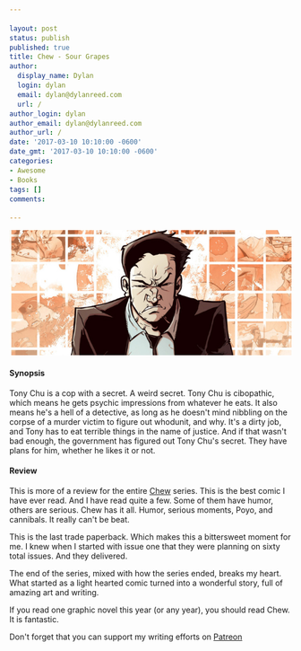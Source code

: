 ```yaml
---

layout: post
status: publish
published: true
title: Chew - Sour Grapes
author:
  display_name: Dylan
  login: dylan
  email: dylan@dylanreed.com
  url: /
author_login: dylan
author_email: dylan@dylanreed.com
author_url: /
date: '2017-03-10 10:10:00 -0600'
date_gmt: '2017-03-10 10:10:00 -0600'
categories:
- Awesome
- Books
tags: []
comments:

---
```

<a href="https://www.amazon.com/gp/product/01607062933/ref=as_li_tl?ie=UTF8&tag=dylanreed06-20">![Chew](https://raw.githubusercontent.com/dylanreed/dylan.blog/gh-pages/images/book-review/chew-sour-grapes.jpg)</a>

<h4>Synopsis</h4>

Tony Chu is a cop with a secret. A weird secret. Tony Chu is cibopathic, which means he gets psychic impressions from whatever he eats. It also means he's a hell of a detective, as long as he doesn't mind nibbling on the corpse of a murder victim to figure out whodunit, and why. It's a dirty job, and Tony has to eat terrible things in the name of justice. And if that wasn't bad enough, the government has figured out Tony Chu's secret. They have plans for him, whether he likes it or not. 

<h4>Review</h4>

This is more of a review for the entire [Chew](https://www.amazon.com/gp/product/01607062933/ref=as_li_tl?ie=UTF8&tag=dylanreed06-20) series. This is the best comic I have ever read. And I have read quite a few. Some of them have humor, others are serious. Chew has it all. Humor, serious moments, Poyo, and cannibals. It really can't be beat. 

This is the last trade paperback. Which makes this a bittersweet moment for me. I knew when I started with issue one that they were planning on sixty total issues. And they delivered. 

The end of the series, mixed with how the series ended, breaks my heart. What started as a light hearted comic turned into a wonderful story, full of amazing art and writing. 

If you read one graphic novel this year (or any year), you should read Chew. It is fantastic. 


Don't forget that you can support my writing efforts on [Patreon](https://www.patreon.com/dylanreed)
